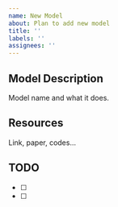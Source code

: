 ```yaml
---
name: New Model
about: Plan to add new model
title: ''
labels: ''
assignees: ''
---
```


## Model Description

Model name and what it does.

## Resources

Link, paper, codes...

## TODO

- [ ]
- [ ]
